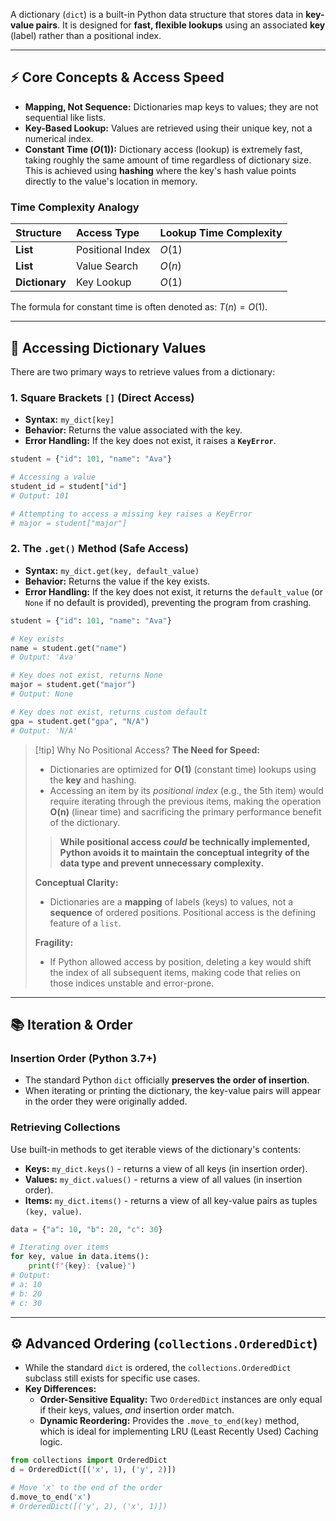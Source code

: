 
A dictionary (`dict`) is a built-in Python data structure that stores data in **key-value pairs**. It is designed for **fast, flexible lookups** using an associated **key** (label) rather than a positional index.

---

## ⚡️ Core Concepts & Access Speed

-   **Mapping, Not Sequence:** Dictionaries map keys to values; they are not sequential like lists.
-   **Key-Based Lookup:** Values are retrieved using their unique key, not a numerical index.
-   **Constant Time ($O(1)$):** Dictionary access (lookup) is extremely fast, taking roughly the same amount of time regardless of dictionary size. This is achieved using **hashing** where the key's hash value points directly to the value's location in memory.

### Time Complexity Analogy

| Structure | Access Type | Lookup Time Complexity |
| :--- | :--- | :--- |
| **List** | Positional Index | $O(1)$ |
| **List** | Value Search | $O(n)$ |
| **Dictionary** | Key Lookup | $O(1)$ |

The formula for constant time is often denoted as: $T(n) = O(1)$.

---

## 🔑 Accessing Dictionary Values

There are two primary ways to retrieve values from a dictionary:

### 1. Square Brackets `[]` (Direct Access)

-   **Syntax:** `my_dict[key]`
-   **Behavior:** Returns the value associated with the key.
-   **Error Handling:** If the key does not exist, it raises a **`KeyError`**.


``` python
student = {"id": 101, "name": "Ava"}

# Accessing a value
student_id = student["id"]
# Output: 101

# Attempting to access a missing key raises a KeyError
# major = student["major"] 
```

### 2. The `.get()` Method (Safe Access)

-   **Syntax:** `my_dict.get(key, default_value)`
-   **Behavior:** Returns the value if the key exists.
-   **Error Handling:** If the key does not exist, it returns the `default_value` (or `None` if no default is provided), preventing the program from crashing.

``` python
student = {"id": 101, "name": "Ava"}

# Key exists
name = student.get("name")
# Output: 'Ava'

# Key does not exist, returns None
major = student.get("major")
# Output: None

# Key does not exist, returns custom default
gpa = student.get("gpa", "N/A")
# Output: 'N/A'
```

> [!tip] Why No Positional Access?
> **The Need for Speed:** 
> - Dictionaries are optimized for $\mathbf{O(1)}$ (constant time) lookups using the **key** and hashing. 
> - Accessing an item by its *positional index* (e.g., the 5th item) would require iterating through the previous items, making the operation $\mathbf{O(n)}$ (linear time) and sacrificing the primary performance benefit of the dictionary.
> > **While positional access *could* be technically implemented, Python avoids it to maintain the conceptual integrity of the data type and prevent unnecessary complexity.**
> 
> **Conceptual Clarity:** 
> - Dictionaries are a **mapping** of labels (keys) to values, not a **sequence** of ordered positions. Positional access is the defining feature of a `list`.
>
> **Fragility:** 
> - If Python allowed access by position, deleting a key would shift the index of all subsequent items, making code that relies on those indices unstable and error-prone.

---

## 📚 Iteration & Order

### Insertion Order (Python 3.7+)

-   The standard Python `dict` officially **preserves the order of insertion**.
-   When iterating or printing the dictionary, the key-value pairs will appear in the order they were originally added.

### Retrieving Collections

Use built-in methods to get iterable views of the dictionary's contents:

-   **Keys:** `my_dict.keys()` - returns a view of all keys (in insertion order).
-   **Values:** `my_dict.values()` - returns a view of all values (in insertion order).
-   **Items:** `my_dict.items()` - returns a view of all key-value pairs as tuples `(key, value)`.


```python
data = {"a": 10, "b": 20, "c": 30}

# Iterating over items
for key, value in data.items():
    print(f"{key}: {value}")
# Output:
# a: 10
# b: 20
# c: 30
```

---

## ⚙️ Advanced Ordering (`collections.OrderedDict`)

-   While the standard `dict` is ordered, the `collections.OrderedDict` subclass still exists for specific use cases.
-   **Key Differences:**
    -   **Order-Sensitive Equality:** Two `OrderedDict` instances are only equal if their keys, values, *and* insertion order match.
    -   **Dynamic Reordering:** Provides the `.move_to_end(key)` method, which is ideal for implementing LRU (Least Recently Used) Caching logic.

```python
from collections import OrderedDict
d = OrderedDict([('x', 1), ('y', 2)])

# Move 'x' to the end of the order
d.move_to_end('x') 
# OrderedDict([('y', 2), ('x', 1)]) 
```
